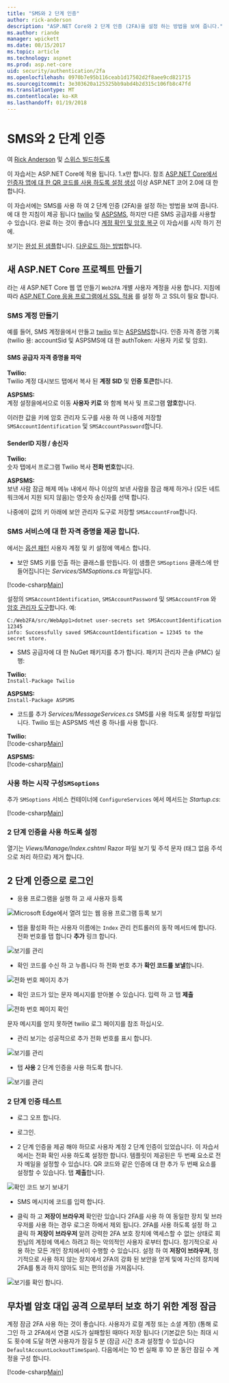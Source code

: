 ```yaml
---
title: "SMS와 2 단계 인증"
author: rick-anderson
description: "ASP.NET Core와 2 단계 인증 (2FA)을 설정 하는 방법을 보여 줍니다."
ms.author: riande
manager: wpickett
ms.date: 08/15/2017
ms.topic: article
ms.technology: aspnet
ms.prod: asp.net-core
uid: security/authentication/2fa
ms.openlocfilehash: 0970b7e95b116ceab1d17502d2f8aee9cd821715
ms.sourcegitcommit: 3e303620a125325bb9abd4b2d315c106fb8c47fd
ms.translationtype: MT
ms.contentlocale: ko-KR
ms.lasthandoff: 01/19/2018
---
```

# <a name="two-factor-authentication-with-sms"></a>SMS와 2 단계 인증

여 [Rick Anderson](https://twitter.com/RickAndMSFT) 및 [스위스 빌드하도록](https://github.com/Swiss-Devs)

이 자습서는 ASP.NET Core에 적용 됩니다. 1.x만 합니다. 참조 [ASP.NET Core에서 인증자 앱에 대 한 QR 코드를 사용 하도록 설정 생성](xref:security/authentication/identity-enable-qrcodes) 이상 ASP.NET 코어 2.0에 대 한 합니다.

이 자습서에는 SMS를 사용 하 여 2 단계 인증 (2FA)을 설정 하는 방법을 보여 줍니다. 에 대 한 지침이 제공 됩니다 [twilio](https://www.twilio.com/) 및 [ASPSMS](https://www.aspsms.com/asp.net/identity/core/testcredits/), 하지만 다른 SMS 공급자를 사용할 수 있습니다. 완료 하는 것이 좋습니다 [계정 확인 및 암호 복구](accconfirm.md) 이 자습서를 시작 하기 전에.

보기는 [완성 된 샘플](https://github.com/aspnet/Docs/tree/master/aspnetcore/security/authentication/2fa/sample/Web2FA)합니다. [다운로드 하는 방법](xref:tutorials/index#how-to-download-a-sample)합니다.

## <a name="create-a-new-aspnet-core-project"></a>새 ASP.NET Core 프로젝트 만들기

라는 새 ASP.NET Core 웹 앱 만들기 `Web2FA` 개별 사용자 계정을 사용 합니다. 지침에 따라 [ASP.NET Core 응용 프로그램에서 SSL 적용](xref:security/enforcing-ssl) 를 설정 하 고 SSL이 필요 합니다.

### <a name="create-an-sms-account"></a>SMS 계정 만들기

예를 들어, SMS 계정을에서 만들고 [twilio](https://www.twilio.com/) 또는 [ASPSMS](https://www.aspsms.com/asp.net/identity/core/testcredits/)합니다. 인증 자격 증명 기록 (twilio 용: accountSid 및 ASPSMS에 대 한 authToken: 사용자 키로 및 암호).

#### <a name="figuring-out-sms-provider-credentials"></a>SMS 공급자 자격 증명을 파악

**Twilio:**  
Twilio 계정 대시보드 탭에서 복사 된 **계정 SID** 및 **인증 토큰**합니다.

**ASPSMS:**  
계정 설정을에서으로 이동 **사용자 키로** 와 함께 복사 및 프로그램 **암호**합니다.

이러한 값을 키에 암호 관리자 도구를 사용 하 여 나중에 저장할 `SMSAccountIdentification` 및 `SMSAccountPassword`합니다.

#### <a name="specifying-senderid--originator"></a>SenderID 지정 / 송신자

**Twilio:**  
숫자 탭에서 프로그램 Twilio 복사 **전화 번호**합니다. 

**ASPSMS:**  
보낸 사람 잠금 해제 메뉴 내에서 하나 이상의 보낸 사람을 잠금 해제 하거나 (모든 네트워크에서 지원 되지 않음)는 영숫자 송신자를 선택 합니다. 

나중에이 값의 키 아래에 보안 관리자 도구로 저장할 `SMSAccountFrom`합니다.


### <a name="provide-credentials-for-the-sms-service"></a>SMS 서비스에 대 한 자격 증명을 제공 합니다.

에서는 [옵션 패턴](xref:fundamentals/configuration/options) 사용자 계정 및 키 설정에 액세스 합니다. 

   * 보안 SMS 키를 인출 하는 클래스를 만듭니다. 이 샘플은 `SMSoptions` 클래스에 만들어집니다는 *Services/SMSoptions.cs* 파일입니다.

[!code-csharp[Main](2fa/sample/Web2FA/Services/SMSoptions.cs)]

설정의 `SMSAccountIdentification`, `SMSAccountPassword` 및 `SMSAccountFrom` 와 [암호 관리자 도구](xref:security/app-secrets)합니다. 예:

```none
C:/Web2FA/src/WebApp1>dotnet user-secrets set SMSAccountIdentification 12345
info: Successfully saved SMSAccountIdentification = 12345 to the secret store.
```
* SMS 공급자에 대 한 NuGet 패키지를 추가 합니다. 패키지 관리자 콘솔 (PMC) 실행:

**Twilio:**  
`Install-Package Twilio`

**ASPSMS:**  
`Install-Package ASPSMS`


* 코드를 추가 *Services/MessageServices.cs* SMS를 사용 하도록 설정할 파일입니다. Twilio 또는 ASPSMS 섹션 중 하나를 사용 합니다.


**Twilio:**  
[!code-csharp[Main](2fa/sample/Web2FA/Services/MessageServices_twilio.cs)]

**ASPSMS:**  
[!code-csharp[Main](2fa/sample/Web2FA/Services/MessageServices_ASPSMS.cs)]

### <a name="configure-startup-to-use-smsoptions"></a>사용 하는 시작 구성`SMSoptions`

추가 `SMSoptions` 서비스 컨테이너에 `ConfigureServices` 에서 메서드는 *Startup.cs*:

[!code-csharp[Main](2fa/sample/Web2FA/Startup.cs?name=snippet1&highlight=4)]

### <a name="enable-two-factor-authentication"></a>2 단계 인증을 사용 하도록 설정

열기는 *Views/Manage/Index.cshtml* Razor 파일 보기 및 주석 문자 (태그 없음 주석으로 처리 하므로) 제거 합니다.

## <a name="log-in-with-two-factor-authentication"></a>2 단계 인증으로 로그인

* 응용 프로그램을 실행 하 고 새 사용자 등록

![Microsoft Edge에서 열려 있는 웹 응용 프로그램 등록 보기](2fa/_static/login2fa1.png)

* 탭을 활성화 하는 사용자 이름에는 `Index` 관리 컨트롤러의 동작 메서드에 합니다. 전화 번호를 탭 합니다 **추가** 링크 합니다.

![보기를 관리](2fa/_static/login2fa2.png)

* 확인 코드를 수신 하 고 누릅니다 하 전화 번호 추가 **확인 코드를 보낼**합니다.

![전화 번호 페이지 추가](2fa/_static/login2fa3.png)

* 확인 코드가 있는 문자 메시지를 받아볼 수 있습니다. 입력 하 고 탭 **제출**

![전화 번호 페이지 확인](2fa/_static/login2fa4.png)

문자 메시지를 얻지 못하면 twilio 로그 페이지를 참조 하십시오.

* 관리 보기는 성공적으로 추가 전화 번호를 표시 합니다.

![보기를 관리](2fa/_static/login2fa5.png)

* 탭 **사용** 2 단계 인증을 사용 하도록 합니다.

![보기를 관리](2fa/_static/login2fa6.png)

### <a name="test-two-factor-authentication"></a>2 단계 인증 테스트

* 로그 오프 합니다.

* 로그인.

* 2 단계 인증을 제공 해야 하므로 사용자 계정 2 단계 인증이 있었습니다. 이 자습서에서는 전화 확인 사용 하도록 설정한 합니다. 템플릿이 제공된은 두 번째 요소로 전자 메일을 설정할 수 있습니다. QR 코드와 같은 인증에 대 한 추가 두 번째 요소를 설정할 수 있습니다. 탭 **제출**합니다.

![확인 코드 보기 보내기](2fa/_static/login2fa7.png)

* SMS 메시지에 코드를 입력 합니다.

* 클릭 하 고 **저장이 브라우저** 확인란 있습니다 2FA를 사용 하 여 동일한 장치 및 브라우저를 사용 하는 경우 로그온 하에서 제외 됩니다. 2FA를 사용 하도록 설정 하 고 클릭 하 **저장이 브라우저** 알려 강력한 2FA 보호 장치에 액세스할 수 없는 상태로 회원님의 계정에 액세스 하려고 하는 악의적인 사용자 로부터 합니다. 정기적으로 사용 하는 모든 개인 장치에서이 수행할 수 있습니다. 설정 하 여 **저장이 브라우저**, 정기적으로 사용 하지 않는 장치에서 2FA의 강화 된 보안을 얻게 및에 자신의 장치에 2FA를 통과 하지 않아도 되는 편의성을 가져옵니다.

![보기를 확인 합니다.](2fa/_static/login2fa8.png)

## <a name="account-lockout-for-protecting-against-brute-force-attacks"></a>무차별 암호 대입 공격 으로부터 보호 하기 위한 계정 잠금

계정 잠금 2FA 사용 하는 것이 좋습니다. 사용자가 로컬 계정 또는 소셜 계정) (통해 로그인 하 고 2FA에서 연결 시도가 실패할된 때마다 저장 됩니다 (기본값은 5)는 최대 시도 횟수에 도달 하면 사용자가 잠길 5 분 (잠금 시간 초과 설정할 수 있습니다 `DefaultAccountLockoutTimeSpan`). 다음에서는 10 번 실패 후 10 분 동안 잠길 수 계정을 구성 합니다.

[!code-csharp[Main](2fa/sample/Web2FA/Startup.cs?name=snippet2&highlight=13-17)] 
